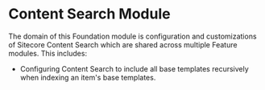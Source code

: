 # Content Search Module

The domain of this Foundation module is configuration and customizations
of Sitecore Content Search which are shared across multiple Feature modules.
This includes:
* Configuring Content Search to include all base templates recursively
when indexing an item's base templates.